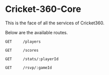# Cricket-360-Core

This is the face of all the services of Cricket360.

Below are the available routes.

`GET     /players`

`GET     /scores `

`GET     /stats/:playerId`

`GET     /rsvp/:gameId `
